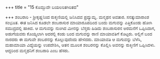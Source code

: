 +++
title = "15 ಕೊಮ್ಬುದೇ ಬಯಲರಿತಗಿರಿತದ"

+++
ಶಂಬರಾರಿ - ಶ್ರೀಕೃಷ್ಣನಿಂದ ರುಕ್ಮಣಿಯಲ್ಲಿ ಜನಿಸಿದವ ಪ್ರದ್ಯುಮ್ನ. ಮನ್ಮಥನ ಅವತಾರ. ಸನತ್ಕುಮಾರಾಂಶ ಸಂಭೂತ. ಈತ ಜನಿಸಿದ ಕೂಡಲೇ ಶಂಬರಾಸುರ ಮಾಯಾರೂಪದಿಂದ ಬಂದು ಮಗುವನ್ನು ಎತ್ತಿಕೊಂಡು ಹೋಗಿ ಸಮುದ್ರದಲ್ಲಿ ಹಾಕಿದ. ಆ ಮಗುವನ್ನು ನುಂಗಿದ ಮೀನನ್ನು ಬೆಸ್ತರು ಹಿಡಿದು ಶಂಬರಾಸುರನ ಅರಮನೆಗೆ ಒಪ್ಪಿಸಿದಾಗ, ಅಡುಗೆಯವರು ಕೊಯ್ಯಲಾಗಿ ಅದರಲ್ಲಿ ಕಂಡು ಬಂದ ಮಗುವನ್ನು ರಾಣಿ ಮಾಯಾವತಿಗೆ ಕೊಟ್ಟರು. ಅಲ್ಲಿಗೆ ಬಂದ ನಾರದರು ಈ ಮಗುವೇ ಶಂಬರನನ್ನು ಕೊಲ್ಲುವುದೆಂದು ಹೇಳಿದರು. ಮಾಯಾವತಿ ಆ ಮಗುವನ್ನು ಬೆಳೆಸಿ, ಮಹಾಮಾಯಾ ವಿದ್ಯೆಯನ್ನು ಉಪದೇಶಿಸಿ, ಆತನ ಮೂಲಕ ಶಂಬರನನ್ನು ಕೊಲ್ಲಿಸಿ ಅವನನ್ನು ರುಕ್ಮಿಣಿಗೆ ಒಪ್ಪಿಸಿದಳು. ಆದ್ದರಿಂದ ಮನ್ಮಥನಿಗೆ ಶಂಬರಾರಿ ಎಂಬ ಹೆಸರು.
